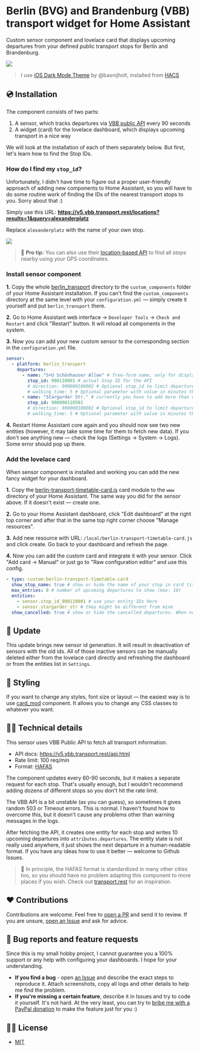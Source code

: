 # Berlin (BVG) and Brandenburg (VBB) transport widget for Home Assistant

Custom sensor component and lovelace card that displays upcoming departures from your defined public transport stops for Berlin and Brandenburg.

![](./docs/screenshots/timetable-card.jpg)

> I use [iOS Dark Mode Theme](https://github.com/basnijholt/lovelace-ios-dark-mode-theme) by @basnijholt, installed from [HACS](https://hacs.xyz/)

## 💿 Installation

The component consists of two parts:

1. A sensor, which tracks departures via [VBB public API](https://v5.vbb.transport.rest/api.html#get-stopsiddepartures) every 90 seconds
2. A widget (card) for the lovelace dashboard, which displays upcoming transport in a nice way

We will look at the installation of each of them separately below. But first, let's learn how to find the Stop IDs.

### How do I find my `stop_id`?

Unfortunately, I didn't have time to figure out a proper user-friendly approach of adding new components to Home Assistant, so you will have to do some routine work of finding the IDs of the nearest transport stops to you. Sorry about that :)

Simply use this URL: **https://v5.vbb.transport.rest/locations?results=1&query=alexanderplatz**

Replace `alexanderplatz` with the name of your own stop.

![](./docs/screenshots/stop-id-api.jpg)

> 🧐 **Pro tip:**
> You can also use their [location-based API](https://v5.vbb.transport.rest/api.html#get-stopsnearby) to find all stops nearby using your GPS coordinates.

### Install sensor component

**1.** Copy the whole [berlin_transport](./custom_components/) directory to the `custom_components` folder of your Home Assistant installation. If you can't find the `custom_components` directory at the same level with your `configuration.yml` — simply create it yourself and put `berlin_transport` there.

**2.** Go to Home Assistant web interface -> `Developer Tools` -> `Check and Restart` and click "Restart" button. It will reload all components in the system.

**3.** Now you can add your new custom sensor to the corresponding section in the `configuration.yml` file.

```yaml
sensor:
  - platform: berlin_transport
    departures:
      - name: "S+U Schönhauser Allee" # free-form name, only for display purposes
        stop_id: 900110001 # actual Stop ID for the API
        # direction: 900000100002 # Optional stop_id to limit departures for a specific direction (same URL as to find the stop_id)
        # walking_time: 5 # Optional parameter with value in minutes that hides transport closer than N minutes
      - name: "Stargarder Str." # currently you have to add more than one stop to track
        stop_id: 900000110501
        # direction: 900000100002 # Optional stop_id to limit departures for a specific direction (same URL as to find the stop_id)
        # walking_time: 5 # Optional parameter with value in minutes that hide transport closer than N minutes
```

**4.** Restart Home Assistant core again and you should now see two new entities (however, it may take some time for them to fetch new data). If you don't see anything new — check the logs (Settings -> System -> Logs). Some error should pop up there.

### Add the lovelace card

When sensor component is installed and working you can add the new fancy widget for your dashboard.

**1.** Copy the [berlin-transport-timetable-card.js](./www) card module to the `www` directory of your Home Assistant. The same way you did for the sensor above. If it doesn't exist — create one.

**2.** Go to your Home Assistant dashboard, click "Edit dashboard" at the right top corner and after that in the same top right corner choose "Manage resources".

**3.** Add new resource with URL: `/local/berlin-transport-timetable-card.js` and click create. Go back to your dashboard and refresh the page.

**4.** Now you can add the custom card and integrate it with your sensor. Click "Add card -> Manual" or just go to "Raw configuration editor" and use this config.

```yaml
- type: custom:berlin-transport-timetable-card
  show_stop_name: true # show or hide the name of your stop in card title
  max_entries: 8 # number of upcoming departures to show (max: 10)
  entities:
    - sensor.stop_id_900110001 # use your entity IDs here
    - sensor.stargarder_str # they might be different from mine
  show_cancelled: true # show or hide the cancelled departures. When not defined or true, the cancelled departures will be shown as struk-through.
```

## 🚨 Update
This update brings new sensor id generation. It will result in deactivation of sensors with the old ids. All of those inactive sensors can be manually deleted either from the lovelace card directly and refreshing the dashboard or from the entities list in `Settings`.

## 🎨 Styling

If you want to change any styles, font size or layout — the easiest way is to use [card_mod](https://github.com/thomasloven/lovelace-card-mod) component. It allows you to change any CSS classes to whatever you want.

## 👩‍💻 Technical details

This sensor uses VBB Public API to fetch all transport information.

- API docs: https://v5.vbb.transport.rest/api.html
- Rate limit: 100 req/min
- Format: [HAFAS](https://github.com/public-transport/hafas-client)

The component updates every 60-90 seconds, but it makes a separate request for each stop. That's usually enough, but I wouldn't recommend adding dozens of different stops so you don't hit the rate limit.

The VBB API is a bit unstable (as you can guess), so sometimes it gives random 503 or Timeout errors. This is normal. I haven't found how to overcome this, but it doesn't cause any problems other than warning messages in the logs.

After fetching the API, it creates one entity for each stop and writes 10 upcoming departures into `attributes.departures`. The entity state is not really used anywhere, it just shows the next departure in a human-readable format. If you have any ideas how to use it better — welcome to Github Issues.

> 🤔
> In principle, the HAFAS format is standardized in many other cities too, so you should have no problem adapting this component to more places if you wish. Check out [transport.rest](https://transport.rest/) for an inspiration.

## ❤️ Contributions

Contributions are welcome. Feel free to [open a PR](https://github.com/vas3k/home-assistant-berlin-transport/pulls) and send it to review. If you are unsure, [open an Issue](https://github.com/vas3k/home-assistant-berlin-transport/issues) and ask for advice.

## 🐛 Bug reports and feature requests

Since this is my small hobby project, I cannot guarantee you a 100% support or any help with configuring your dashboards. I hope for your understanding.

- **If you find a bug** - open [an Issue](https://github.com/vas3k/home-assistant-berlin-transport/issues) and describe the exact steps to reproduce it. Attach screenshots, copy all logs and other details to help me find the problem.
- **If you're missing a certain feature**, describe it in Issues and try to code it yourself. It's not hard. At the very least, you can try to [bribe me with a PayPal donation](https://www.paypal.com/paypalme/vas3kcom) to make the feature just for you :)

## 👮‍♀️ License

- [MIT](./LICENSE.md)
